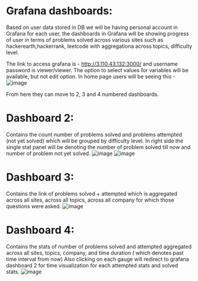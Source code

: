 # Grafana dashboards:
Based on user data stored in DB we will be having personal account in Grafana for each user, the dashboards in Grafana will be showing progress of user in terms of problems solved across various sites such as hackerearth,hackerrank, leetcode with aggregationa across topics, difficulty level.

The link to access grafana is - http://3.110.43.132:3000/ and username password is viewer/viewer. The option to select values for variables will be available, but not edit option. 
In home page users will be seeing this - 
![image](https://user-images.githubusercontent.com/30981073/136684137-b3406cae-b712-4ddc-832e-b9894ac96b75.png)

From here they can move to 2, 3 and 4 numbered dashboards.
# Dashboard 2:
Contains the count number of problems solved and problems attempted (not yet solved) which will be grouped by difficulty level. In right side the single stat
panel will be denoting the number of problem solved till now and number of problem not yet solved.
![image](https://user-images.githubusercontent.com/30981073/136684265-79d3c53c-1ed1-4257-8102-6a1ce376899f.png)
![image](https://user-images.githubusercontent.com/30981073/136684314-d2658822-f878-4adc-a072-259c8fbe375f.png)


# Dashboard 3:
Contains the link of problems solved + attempted which is aggregated across all sites, across all topics, across all company for which those questions were asked.
![image](https://user-images.githubusercontent.com/30981073/136684334-7ead004e-e7de-4559-ae0d-962bee8c467f.png)


# Dashboard 4:
Contains the stats of number of problems solved and attempted aggregated across all sites, topics, company, and time duration ( which denotes past time interval from now)
Also clicking on each gauge will redirect to grafana dashboard 2 for time visualization for each attempted stats and solved stats.
![image](https://user-images.githubusercontent.com/30981073/136684393-80c56a83-4685-40e0-8903-a2788e552a44.png)
